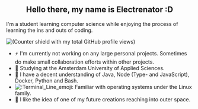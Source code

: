 <h2 align="center">Hello there, my name is Electrenator :D</h2>

I'm a student learning computer science while enjoying the process of learning the ins and outs of coding.

![(Counter shield with my total GitHub profile views)](https://komarev.com/ghpvc/?username=electrenator)

- ⚡ I'm currently not working on any large personal projects. Sometimes do make small collaboration efforts within other projects.
- 📜 Studying at the Amsterdam University of Applied Sciences.
- 🧰 I have a decent understanding of Java, Node (Type- and JavaScript), Docker, Python and Bash.
- ![:Terminal_Line_emoji:](https://cdn.discordapp.com/emojis/847201579038801970.png?size=16) Familiar with operating systems under the Linux family.
- 🔭 I like the idea of one of my future creations reaching into outer space.

